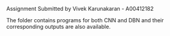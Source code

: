 Assignment Submitted by Vivek Karunakaran - A00412182

The folder contains programs for both CNN and DBN and their corresponding outputs are also available.
